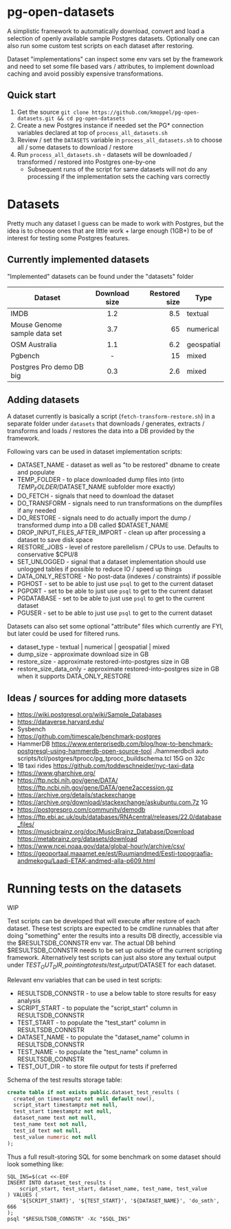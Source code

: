 # pg-open-datasets

A simplistic framework to automatically download, convert and load a selection of openly available sample Postgres datasets.
Optionally one can also run some custom test scripts on each dataset after restoring.

Dataset "implementations" can inspect some env vars set by the framework and need to set some file based vars / attributes,
to implement download caching and avoid possibly expensive transformations.

## Quick start

1. Get the source `git clone https://github.com/kmoppel/pg-open-datasets.git && cd pg-open-datasets`
2. Create a new Postgres instance if needed set the PG* connection variables declared at top of `process_all_datasets.sh`
3. Review / set the `DATASETS` variable in `process_all_datasets.sh` to choose all / some datasets to download / restore
4. Run `process_all_datasets.sh` - datasets will be downloaded / transformed / restored into Postgres one-by-one
   * Subsequent runs of the script for same datasets will not do any processing if the implementation sets the caching vars correctly

# Datasets

Pretty much any dataset I guess can be made to work with Postgres, but the idea is to choose ones that are little work + 
large enough (1GB+) to be of interest for testing some Postgres features.
 
## Currently implemented datasets

"Implemented" datasets can be found under the "datasets" folder

| Dataset                      | Download size | Restored size | Type       |
|------------------------------|:-------------:|--------------:|------------|
| IMDB                         |      1.2      |           8.5 | textual    |
| Mouse Genome sample data set |      3.7      |            65 | numerical  |
| OSM Australia                |      1.1      |           6.2 | geospatial |
| Pgbench                      |       -       |            15 | mixed      |
| Postgres Pro demo DB big      |      0.3      |           2.6 | mixed      |

## Adding datasets

A dataset currently is basically a script (`fetch-transform-restore.sh`) in a separate folder under `datasets` that
downloads / generates, extracts / transforms and loads / restores the data into a DB provided by the framework.

Following vars can be used in dataset implementation scripts:

  * DATASET_NAME - dataset as well as "to be restored" dbname to create and populate
  * TEMP_FOLDER - to place downloaded dump files into (into $TEMP_FOLDER/$DATASET_NAME subfolder more exactly)
  * DO_FETCH - signals that need to download the dataset
  * DO_TRANSFORM - signals need to run transformations on the dumpfiles if any needed  
  * DO_RESTORE - signals need to do actually import the dump / transformed dump into a DB called $DATASET_NAME 
  * DROP_INPUT_FILES_AFTER_IMPORT - clean up after processing a dataset to save disk space 
  * RESTORE_JOBS - level of restore parellelism / CPUs to use. Defaults to conservative $CPU/8 
  * SET_UNLOGGED - signal that a dataset implementation should use unlogged tables if possible to reduce IO / speed up things 
  * DATA_ONLY_RESTORE - No post-data (indexes / constraints) if possible 
  * PGHOST - set to be able to just use `psql` to get to the current dataset 
  * PGPORT - set to be able to just use `psql` to get to the current dataset
  * PGDATABASE - set to be able to just use `psql` to get to the current dataset
  * PGUSER - set to be able to just use `psql` to get to the current dataset

Datasets can also set some optional "attribute" files which currently are FYI, but later could be used for filtered runs.

* dataset_type - textual | numerical | geospatial | mixed  
* dump_size - approximate download size in GB  
* restore_size - approximate restored-into-postgres size in GB  
* restore_size_data_only - approximate restored-into-postgres size in GB when it supports DATA_ONLY_RESTORE  

## Ideas / sources for adding more datasets

* https://wiki.postgresql.org/wiki/Sample_Databases
* https://dataverse.harvard.edu/
* Sysbench
* https://github.com/timescale/benchmark-postgres
* HammerDB https://www.enterprisedb.com/blog/how-to-benchmark-postgresql-using-hammerdb-open-source-tool
  ./hammerdbcli auto scripts/tcl/postgres/tprocc/pg_tprocc_buildschema.tcl 15G on 32c
* 1B taxi rides https://github.com/toddwschneider/nyc-taxi-data
* https://www.gharchive.org/
* https://ftp.ncbi.nih.gov/gene/DATA/
  https://ftp.ncbi.nih.gov/gene/DATA/gene2accession.gz
* https://archive.org/details/stackexchange
* https://archive.org/download/stackexchange/askubuntu.com.7z 1G
* https://postgrespro.com/community/demodb
* https://ftp.ebi.ac.uk/pub/databases/RNAcentral/releases/22.0/database_files/
* https://musicbrainz.org/doc/MusicBrainz_Database/Download
  https://metabrainz.org/datasets/download
* https://www.ncei.noaa.gov/data/global-hourly/archive/csv/
* https://geoportaal.maaamet.ee/est/Ruumiandmed/Eesti-topograafia-andmekogu/Laadi-ETAK-andmed-alla-p609.html


# Running tests on the datasets

WIP

Test scripts can be developed that will execute after restore of each dataset.
These test scripts are expected to be cmdline runnables that after doing "something" enter the results into a results DB
directly, accessible via the $RESULTSDB_CONNSTR env var. The actual DB behind $RESULTSDB_CONNSTR needs to be set up outside of
the current scripting framework. Alternatively test scripts can just also store any textual output under $TEST_OUT_DIR,
pointing to tests/test_output/$DATASET for each dataset.

Relevant env variables that can be used in test scripts:

  * RESULTSDB_CONNSTR - to use a below table to store results for easy analysis
  * SCRIPT_START - to populate the "script_start" column in RESULTSDB_CONNSTR
  * TEST_START - to populate the "test_start" column in RESULTSDB_CONNSTR
  * DATASET_NAME - to populate the "dataset_name" column in RESULTSDB_CONNSTR
  * TEST_NAME - to populate the "test_name" column in RESULTSDB_CONNSTR
  * TEST_OUT_DIR - to store file output for tests if preferred

Schema of the test results storage table:

```sql
create table if not exists public.dataset_test_results (
  created_on timestamptz not null default now(),
  script_start timestamptz not null,
  test_start timestamptz not null,
  dataset_name text not null,
  test_name text not null,
  test_id text not null,
  test_value numeric not null
);
```

Thus a full result-storing SQL for some benchmark on some dataset should look something like:

```
SQL_INS=$(cat <<-EOF
INSERT INTO dataset_test_results (
    script_start, test_start, dataset_name, test_name, test_value
) VALUES (
    '${SCRIPT_START}', '${TEST_START}', '${DATASET_NAME}', 'do_smth', 666
);
psql "$RESULTSDB_CONNSTR" -Xc "$SQL_INS"
```
